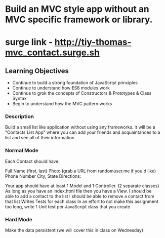 # Build an MVC style app without an MVC specific framework or library.

# surge link - http://tiy-thomas-mvc_contact.surge.sh

## Learning Objectives

- Continue to build a strong foundation of JavaScript principles
- Continue to understand how ES6 modules work
- Continue to grok the concepts of Constructors & Prototypes & Class Syntax
- Begin to understand how the MVC pattern works

### Description

Build a small list like application without using any frameworks. It will be a "Contacts List App" where you can add your friends and acquaintances to a list and see all of their information.

### Normal Mode

Each Contact should have:

Full Name (first, last)
Photo (grab a URL from randomuser.me if you'd like)
Phone Number
City, State
Directions:

Your app should have at least 1 Model and 1 Controller. (2 separate classes)
As long as you have an index.html file then you have a View.
I should be able to add a contact to the list
I should be able to remove a contact from that list
Writes Tests for each class
In an effort to not make this assignment too long, write 1 Unit test per JavaScript class that you create

### Hard Mode

Make the data persistent (we will cover this in class on Wednesday)
